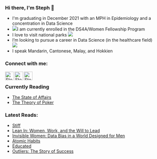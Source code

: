 ### Hi there, I'm Steph  👋  

- I'm graduating in December 2021 with an MPH in Epidemiology and a concentration in Data Science
- <img src="https://img.icons8.com/doodle/28/000000/heat-map.png"/>I am currently enrolled in the DS4A/Women Fellowship Program 
- I love to visit national parks <img src="https://img.icons8.com/doodle/28/000000/national-park.png"/> 
- I’m looking to pursue a career in Data Science (in the healthcare field) <img src="https://img.icons8.com/doodle/28/000000/apple-health.png"/>
- I speak Mandarin, Cantonese, Malay, and Hokkien


### Connect with me:

[<img align="left" alt="Steph Yap's Twitter | Twitter" width="28px" src="https://img.icons8.com/doodle/48/000000/twitter--v1.png" />][twitter]
[<img align="left" alt="Steph Yap's linkedin | LinkedIn" width="28px" src="https://img.icons8.com/doodle/48/000000/linkedin--v2.png" />][linkedin]
[<img align="left" alt="Steph Yap's instagram | Instagram" width="28px" src="https://img.icons8.com/doodle/22/000000/instagram-new.png" />][instagram]


<br />

### Currently Reading

- [The State of Affairs](https://www.amazon.com/State-Affairs-Rethinking-Infidelity/dp/0062322583)
- [The Theory of Poker](https://www.amazon.com/Theory-Poker-Professional-Player-Teaches/dp/1880685000)

### Latest Reads:
- [Stiff](https://www.goodreads.com/book/show/32145.Stiff)
- [Lean In: Women, Work, and the Will to Lead](https://www.goodreads.com/book/show/16071764-lean-in)
- [Invisible Women: Data Bias in a World Designed for Men](https://www.goodreads.com/book/show/50159884-invisible-women)
- [Atomic Habits](https://www.goodreads.com/book/show/40121378-atomic-habits)
- [Educated](https://www.goodreads.com/book/show/35133922-educated)
- [Outliers: The Story of Success](https://www.goodreads.com/book/show/3228917-outliers)


[twitter]: https://twitter.com/ChiufengYap
[instagram]: https://www.instagram.com/chiufeng/
[linkedin]: https://www.linkedin.com/in/chiufengyap/
